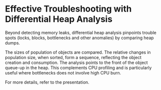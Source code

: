 Effective Troubleshooting with Differential Heap Analysis
========================================================

Beyond detecting memory leaks, differential heap analysis 
pinpoints trouble spots (locks, blocks, bottlenecks and other 
anomalies) by comparing heap dumps.

The sizes of population of objects are compared. The relative changes in population size, when sorted, form a sequence, reflecting the object creation and consumption. The analysis points to the front of the object queue-up in the heap. This complements CPU profiling and is particularly useful where bottlenecks does not involve high CPU burn.

For more details, refer to the presentation.


